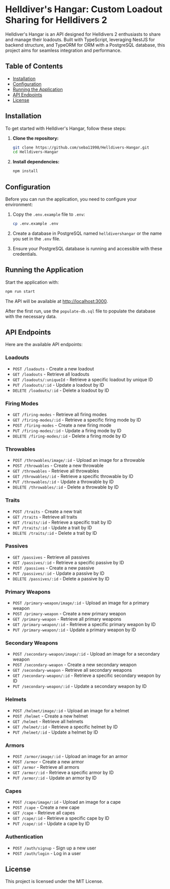 
# Helldiver's Hangar: Custom Loadout Sharing for Helldivers 2

Helldiver's Hangar is an API designed for Helldivers 2 enthusiasts to share and manage their loadouts. Built with TypeScript, leveraging NestJS for backend structure, and TypeORM for ORM with a PostgreSQL database, this project aims for seamless integration and performance.

## Table of Contents

- [Installation](#installation)
- [Configuration](#configuration)
- [Running the Application](#running-the-application)
- [API Endpoints](#api-endpoints)
- [License](#license)

## Installation

To get started with Helldiver's Hangar, follow these steps:

1. **Clone the repository:**
   ```sh
   git clone https://github.com/seba11998/Helldivers-Hangar.git
   cd Helldivers-Hangar
   ```

2. **Install dependencies:**
   ```sh
   npm install
   ```

## Configuration

Before you can run the application, you need to configure your environment:

1. Copy the `.env.example` file to `.env`:
   ```sh
   cp .env.example .env
   ```

2. Create a database in PostgreSQL named `helldivershangar` or the name you set in the `.env` file.

3. Ensure your PostgreSQL database is running and accessible with these credentials.

## Running the Application

Start the application with:

```sh
npm run start
```

The API will be available at [http://localhost:3000](http://localhost:3000).

After the first run, use the `populate-db.sql` file to populate the database with the necessary data.

## API Endpoints

Here are the available API endpoints:

### Loadouts
- `POST /loadouts` - Create a new loadout
- `GET /loadouts` - Retrieve all loadouts
- `GET /loadouts/:uniqueId` - Retrieve a specific loadout by unique ID
- `PUT /loadouts/:id` - Update a loadout by ID
- `DELETE /loadouts/:id` - Delete a loadout by ID

### Firing Modes
- `GET /firing-modes` - Retrieve all firing modes
- `GET /firing-modes/:id` - Retrieve a specific firing mode by ID
- `POST /firing-modes` - Create a new firing mode
- `PUT /firing-modes/:id` - Update a firing mode by ID
- `DELETE /firing-modes/:id` - Delete a firing mode by ID

### Throwables
- `POST /throwables/image/:id` - Upload an image for a throwable
- `POST /throwables` - Create a new throwable
- `GET /throwables` - Retrieve all throwables
- `GET /throwables/:id` - Retrieve a specific throwable by ID
- `PUT /throwables/:id` - Update a throwable by ID
- `DELETE /throwables/:id` - Delete a throwable by ID

### Traits
- `POST /traits` - Create a new trait
- `GET /traits` - Retrieve all traits
- `GET /traits/:id` - Retrieve a specific trait by ID
- `PUT /traits/:id` - Update a trait by ID
- `DELETE /traits/:id` - Delete a trait by ID

### Passives
- `GET /passives` - Retrieve all passives
- `GET /passives/:id` - Retrieve a specific passive by ID
- `POST /passives` - Create a new passive
- `PUT /passives/:id` - Update a passive by ID
- `DELETE /passives/:id` - Delete a passive by ID

### Primary Weapons
- `POST /primary-weapon/image/:id` - Upload an image for a primary weapon
- `POST /primary-weapon` - Create a new primary weapon
- `GET /primary-weapon` - Retrieve all primary weapons
- `GET /primary-weapon/:id` - Retrieve a specific primary weapon by ID
- `PUT /primary-weapon/:id` - Update a primary weapon by ID

### Secondary Weapons
- `POST /secondary-weapon/image/:id` - Upload an image for a secondary weapon
- `POST /secondary-weapon` - Create a new secondary weapon
- `GET /secondary-weapon` - Retrieve all secondary weapons
- `GET /secondary-weapon/:id` - Retrieve a specific secondary weapon by ID
- `PUT /secondary-weapon/:id` - Update a secondary weapon by ID

### Helmets
- `POST /helmet/image/:id` - Upload an image for a helmet
- `POST /helmet` - Create a new helmet
- `GET /helmet` - Retrieve all helmets
- `GET /helmet/:id` - Retrieve a specific helmet by ID
- `PUT /helmet/:id` - Update a helmet by ID

### Armors
- `POST /armor/image/:id` - Upload an image for an armor
- `POST /armor` - Create a new armor
- `GET /armor` - Retrieve all armors
- `GET /armor/:id` - Retrieve a specific armor by ID
- `PUT /armor/:id` - Update an armor by ID

### Capes
- `POST /cape/image/:id` - Upload an image for a cape
- `POST /cape` - Create a new cape
- `GET /cape` - Retrieve all capes
- `GET /cape/:id` - Retrieve a specific cape by ID
- `PUT /cape/:id` - Update a cape by ID

### Authentication
- `POST /auth/signup` - Sign up a new user
- `POST /auth/login` - Log in a user

## License

This project is licensed under the MIT License.
